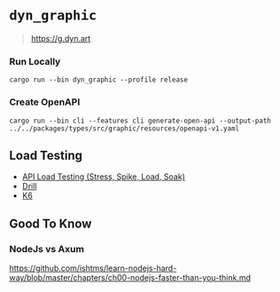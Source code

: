 # `dyn_graphic`

> https://g.dyn.art

### Run Locally

```
cargo run --bin dyn_graphic --profile release
```

### Create OpenAPI

```
cargo run --bin cli --features cli generate-open-api --output-path ../../packages/types/src/graphic/resources/openapi-v1.yaml
```

## Load Testing

- [API Load Testing (Stress, Spike, Load, Soak)](https://www.youtube.com/watch?v=r-Jte8Y8zag)
- [Drill](https://github.com/fcsonline/drill/tree/master)
- [K6](https://k6.io/)

## Good To Know

### NodeJs vs Axum

https://github.com/ishtms/learn-nodejs-hard-way/blob/master/chapters/ch00-nodejs-faster-than-you-think.md
